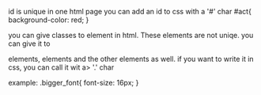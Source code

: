 id is unique in one html page
you can add an id to css with a '#' char
#act{
	background-color: red;
}


you can give classes to element in html. These elements are not uniqe.
you can give it to <p> elements, <span> elements and the other elements as well.
if you want to write it in css, you can call it wit a> '.' char

example:
.bigger_font{
   	font-size: 16px;
}
